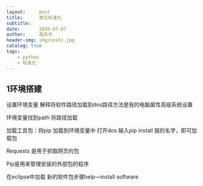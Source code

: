 ```yaml
---
layout:     post
title:      常见标准化
subtitle:   
date:       2020-07-07
author:     高庆东
header-img: img/ceshi.jpg
catalog: true
tags:
    - python
    - 标准化
---
```


## 1环境搭建

设置环境变量 解释将软件路径加载到dos路径方法是我的电脑属性高级系统设置

环境变量找到path 将路径加载

加载工具包：将pip 加载到环境变量中 打开dos 输入pip install 报的名字，即可加载包

Requests 是用于抓取网页的包

Pip是用来管理安装的外部包的程序

在eclipse中加载 新的软件包步骤help—install software
